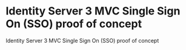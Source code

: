 # Identity Server 3 MVC Single Sign On (SSO) proof of concept
Identity Server 3 MVC Single Sign On (SSO) proof of concept
